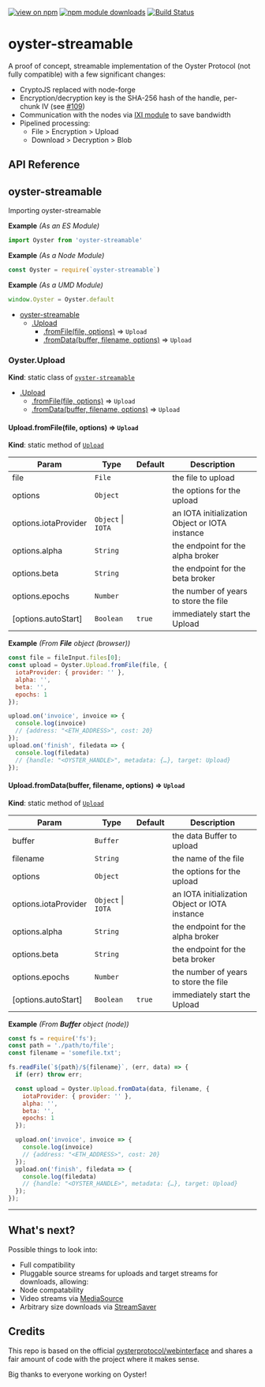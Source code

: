 [![view on npm](https://img.shields.io/npm/v/oyster-streamable.svg)](https://www.npmjs.org/package/oyster-streamable)
[![npm module downloads](https://img.shields.io/npm/dt/oyster-streamable.svg)](https://www.npmjs.org/package/oyster-streamable)
[![Build Status](https://travis-ci.org/oysterprotocol/oyster-streamable.svg?branch=master)](https://travis-ci.org/oysterprotocol/oyster-streamable)

# oyster-streamable

A proof of concept, streamable implementation of the Oyster Protocol (not fully compatible)
with a few significant changes:

- CryptoJS replaced with node-forge
- Encryption/decryption key is the SHA-256 hash of the handle, per-chunk IV (see [#109](https://github.com/oysterprotocol/webinterface/issues/109))
- Communication with the nodes via [IXI module](https://github.com/nullpilot/oyster.ixi) to save bandwidth
- Pipelined processing:
  - File > Encryption > Upload
  - Download > Decryption > Blob

## API Reference
<a name="module_oyster-streamable"></a>

## oyster-streamable
Importing oyster-streamable

**Example** *(As an ES Module)*  
```js
import Oyster from 'oyster-streamable'
```
**Example** *(As a Node Module)*  
```js
const Oyster = require(`oyster-streamable`)
```
**Example** *(As a UMD Module)*  
```js
window.Oyster = Oyster.default
```

* [oyster-streamable](#module_oyster-streamable)
    * [.Upload](#module_oyster-streamable.Upload)
        * [.fromFile(file, options)](#module_oyster-streamable.Upload.fromFile) ⇒ <code>Upload</code>
        * [.fromData(buffer, filename, options)](#module_oyster-streamable.Upload.fromData) ⇒ <code>Upload</code>

<a name="module_oyster-streamable.Upload"></a>

### Oyster.Upload
**Kind**: static class of [<code>oyster-streamable</code>](#module_oyster-streamable)  

* [.Upload](#module_oyster-streamable.Upload)
    * [.fromFile(file, options)](#module_oyster-streamable.Upload.fromFile) ⇒ <code>Upload</code>
    * [.fromData(buffer, filename, options)](#module_oyster-streamable.Upload.fromData) ⇒ <code>Upload</code>

<a name="module_oyster-streamable.Upload.fromFile"></a>

#### Upload.fromFile(file, options) ⇒ <code>Upload</code>
**Kind**: static method of [<code>Upload</code>](#module_oyster-streamable.Upload)  

| Param | Type | Default | Description |
| --- | --- | --- | --- |
| file | <code>File</code> |  | the file to upload |
| options | <code>Object</code> |  | the options for the upload |
| options.iotaProvider | <code>Object</code> \| <code>IOTA</code> |  | an IOTA initialization Object or IOTA instance |
| options.alpha | <code>String</code> |  | the endpoint for the alpha broker |
| options.beta | <code>String</code> |  | the endpoint for the beta broker |
| options.epochs | <code>Number</code> |  | the number of years to store the file |
| [options.autoStart] | <code>Boolean</code> | <code>true</code> | immediately start the Upload |

**Example** *(From **File** object (browser))*  
```js
const file = fileInput.files[0];
const upload = Oyster.Upload.fromFile(file, {
  iotaProvider: { provider: '' },
  alpha: '',
  beta: '',
  epochs: 1
});

upload.on('invoice', invoice => {
  console.log(invoice)
  // {address: "<ETH_ADDRESS>", cost: 20}
});
upload.on('finish', filedata => {
  console.log(filedata)
  // {handle: "<OYSTER_HANDLE>", metadata: {…}, target: Upload}
});
```
<a name="module_oyster-streamable.Upload.fromData"></a>

#### Upload.fromData(buffer, filename, options) ⇒ <code>Upload</code>
**Kind**: static method of [<code>Upload</code>](#module_oyster-streamable.Upload)  

| Param | Type | Default | Description |
| --- | --- | --- | --- |
| buffer | <code>Buffer</code> |  | the data Buffer to upload |
| filename | <code>String</code> |  | the name of the file |
| options | <code>Object</code> |  | the options for the upload |
| options.iotaProvider | <code>Object</code> \| <code>IOTA</code> |  | an IOTA initialization Object or IOTA instance |
| options.alpha | <code>String</code> |  | the endpoint for the alpha broker |
| options.beta | <code>String</code> |  | the endpoint for the beta broker |
| options.epochs | <code>Number</code> |  | the number of years to store the file |
| [options.autoStart] | <code>Boolean</code> | <code>true</code> | immediately start the Upload |

**Example** *(From **Buffer** object (node))*  
```js
const fs = require('fs');
const path = './path/to/file';
const filename = 'somefile.txt';

fs.readFile(`${path}/${filename}`, (err, data) => {
  if (err) throw err;

  const upload = Oyster.Upload.fromData(data, filename, {
    iotaProvider: { provider: '' },
    alpha: '',
    beta: '',
    epochs: 1
  });

  upload.on('invoice', invoice => {
    console.log(invoice)
    // {address: "<ETH_ADDRESS>", cost: 20}
  });
  upload.on('finish', filedata => {
    console.log(filedata)
    // {handle: "<OYSTER_HANDLE>", metadata: {…}, target: Upload}
  });
});
```

* * *

## What's next?

Possible things to look into:

- Full compatibility
- Pluggable source streams for uploads and target streams for downloads, allowing:
- Node compatability
- Video streams via [MediaSource](https://developer.mozilla.org/en-US/docs/Web/API/MediaSource)
- Arbitrary size downloads via [StreamSaver](https://github.com/jimmywarting/StreamSaver.js)

## Credits

This repo is based on the official [oysterprotocol/webinterface](https://github.com/oysterprotocol/webinterface) and shares a fair amount of code with the project where it makes sense.

Big thanks to everyone working on Oyster!
